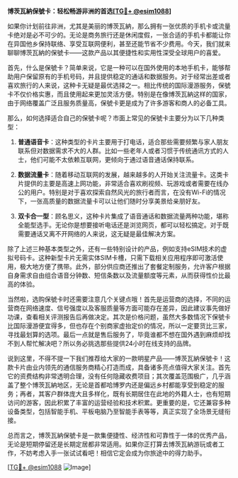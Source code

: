 **博茨瓦納保號卡：轻松畅游非洲的首选[[TG💪+ @esim1088](https://t.me/s/esim1088)]**

如果你计划前往非洲，尤其是美丽的博茨瓦納，那么拥有一张优质的手机卡或流量卡绝对是必不可少的。无论是商务旅行还是休闲度假，一张合适的手机卡都能让你在异国他乡保持联络、享受互联网便利，甚至还能节省不少费用。今天，我们就来聊聊博茨瓦納的保號卡——这款产品以其便捷性和实用性深受全球用户的喜爱。

首先，什么是保號卡？简单来说，它是一种可以在国外使用的本地手机卡，能够帮助用户保留原有的手机号码，并且提供稳定的通话和数据服务。对于经常出差或者喜欢旅行的人来说，这种卡无疑是最优选择之一。相比传统的国际漫游服务，保號卡不仅价格实惠，而且使用起来更加灵活方便。特别是在像博茨瓦納这样的国家，由于网络覆盖广泛且服务质量高，保號卡更是成为了许多游客和商人的必备工具。

那么，如何选择适合自己的保號卡呢？市面上常见的保號卡主要分为以下几种类型：

1. **普通语音卡**：这种类型的卡片主要用于打电话，适合那些需要频繁与家人朋友联系但对数据需求不大的人群。比如一些老年人或者习惯于传统通讯方式的人士，他们可能不太依赖互联网，更倾向于通过语音通话保持联系。

2. **数据流量卡**：随着移动互联网的发展，越来越多的人开始关注流量卡。这类卡片提供的主要是高速上网功能，非常适合喜欢刷视频、玩游戏或者需要在线办公的用户。特别是对于喜欢探索自然风光的旅行者而言，在没有Wi-Fi的情况下，一张高质量的数据流量卡可以让他们随时分享美景给亲朋好友。

3. **双卡合一型**：顾名思义，这种卡片集成了语音通话和数据流量两种功能，堪称全能型选手。无论你是想要接听电话还是浏览网页，都可以轻松搞定。对于既需要通话又离不开网络的人来说，这无疑是最佳解决方案。

除了上述三种基本类型之外，还有一些特别设计的产品，例如支持eSIM技术的虚拟号码卡。这种新型卡片无需实体SIM卡槽，只需下载相关应用程序即可激活使用，极大地方便了携带。此外，部分供应商还推出了套餐定制服务，允许客户根据自身需求自由组合语音分钟数、短信条数以及流量额度等元素，从而获得性价比最高的体验。

当然啦，选购保號卡时还需要注意几个关键点哦！首先是运营商的选择，不同的运营商在网络速度、信号强度以及客服质量等方面可能存在差异，因此建议事先做好功课，查看相关评测报告后再做决定。其次是价格问题，虽然大多数情况下保號卡比国际漫游便宜得多，但也存在个别商家虚抬定价的情况，所以一定要货比三家，寻找最划算的选项。最后一点就是售后服务了，毕竟谁都不想在国外遇到麻烦却找不到人帮忙解决吧？所以务必挑选那些提供24小时在线支持的品牌。

说到这里，不得不提一下我们推荐给大家的一款明星产品——博茨瓦納保號卡！这款卡片由业内领先的通信服务商精心打造而成，具备诸多亮点值得大家关注。首先它的资费结构非常透明合理，没有任何隐藏收费项目；其次覆盖范围极广，几乎涵盖了整个博茨瓦納地区，无论是首都哈博罗内还是偏远乡村都能享受到稳定的服务；再者，其客户群体庞大且多样化，既有长期居住在此地的外籍人士，也有短期访问的游客，因此积累了丰富的运营经验和技术积累。更重要的是，它还兼容多种设备类型，包括智能手机、平板电脑乃至智能手表等等，真正实现了全场景无缝衔接。

总而言之，博茨瓦納保號卡是一款集便捷性、经济性和可靠性于一体的优秀产品，无论是短期停留还是长期定居都非常适用。如果你正打算去博茨瓦納游玩或者工作，不妨考虑入手一张试试看吧！相信它定会成为你旅途中的得力助手。

[[TG💪+ @esim1088](https://t.me/s/esim1088) ![Image](https://i.postimg.cc/4NQfJmqS/Snipaste-2025-05-13-00-14-12.png)]